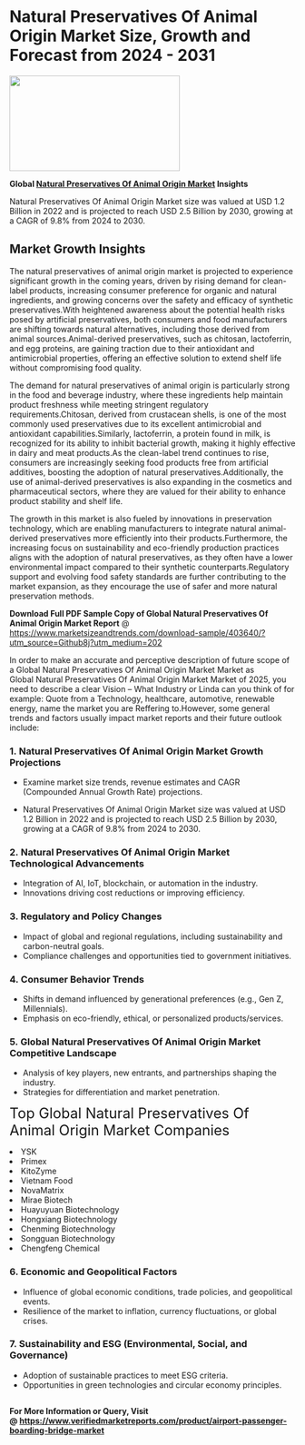 <H1>Natural Preservatives Of Animal Origin Market Size, Growth and Forecast from 2024 - 2031</H1><img class="aligncenter size-medium wp-image-584254" src="https://thirdeyenews.in/wp-content/uploads/2024/09/Global-Market-Research-300x168.jpeg" alt="" width="300" height="168" /><p><strong>Global&nbsp;<a href="https://www.marketsizeandtrends.com/download-sample/403640/?utm_source=Github8j?utm_medium=202">Natural Preservatives Of Animal Origin Market</a> Insights</strong></p><p>Natural Preservatives Of Animal Origin Market size was valued at USD 1.2 Billion in 2022 and is projected to reach USD 2.5 Billion by 2030, growing at a CAGR of 9.8% from 2024 to 2030.</p><p><h2>Market Growth Insights</h2> <p>The natural preservatives of animal origin market is projected to experience significant growth in the coming years, driven by rising demand for clean-label products, increasing consumer preference for organic and natural ingredients, and growing concerns over the safety and efficacy of synthetic preservatives.With heightened awareness about the potential health risks posed by artificial preservatives, both consumers and food manufacturers are shifting towards natural alternatives, including those derived from animal sources.Animal-derived preservatives, such as chitosan, lactoferrin, and egg proteins, are gaining traction due to their antioxidant and antimicrobial properties, offering an effective solution to extend shelf life without compromising food quality.</p> <p>The demand for natural preservatives of animal origin is particularly strong in the food and beverage industry, where these ingredients help maintain product freshness while meeting stringent regulatory requirements.Chitosan, derived from crustacean shells, is one of the most commonly used preservatives due to its excellent antimicrobial and antioxidant capabilities.Similarly, lactoferrin, a protein found in milk, is recognized for its ability to inhibit bacterial growth, making it highly effective in dairy and meat products.As the clean-label trend continues to rise, consumers are increasingly seeking food products free from artificial additives, boosting the adoption of natural preservatives.Additionally, the use of animal-derived preservatives is also expanding in the cosmetics and pharmaceutical sectors, where they are valued for their ability to enhance product stability and shelf life.<p>The growth in this market is also fueled by innovations in preservation technology, which are enabling manufacturers to integrate natural animal-derived preservatives more efficiently into their products.Furthermore, the increasing focus on sustainability and eco-friendly production practices aligns with the adoption of natural preservatives, as they often have a lower environmental impact compared to their synthetic counterparts.Regulatory support and evolving food safety standards are further contributing to the market expansion, as they encourage the use of safer and more natural preservation methods.</p> <p><span class=""><strong>Download Full PDF Sample Copy of Global Natural Preservatives Of Animal Origin Market Report</strong> @ <a href="https://www.marketsizeandtrends.com/download-sample/403640/?utm_source=Github8j?utm_medium=202" target="_blank">https://www.marketsizeandtrends.com/download-sample/403640/?utm_source=Github8j?utm_medium=202</a></span></p><p>In order to make an accurate and perceptive description of future scope of a Global&nbsp;Natural Preservatives Of Animal Origin Market Market as Global&nbsp;Natural Preservatives Of Animal Origin Market Market of 2025, you need to describe a clear Vision &ndash; What Industry or Linda can you think of for example: Quote from a Technology, healthcare, automotive, renewable energy, name the market you are Reffering to.However, some general trends and factors usually impact market reports and their future outlook include:</p><h3>1.&nbsp;<strong>Natural Preservatives Of Animal Origin Market Growth Projections</strong></h3><ul><li>Examine market size trends, revenue estimates and CAGR (Compounded Annual Growth Rate) projections.</li><li><p>Natural Preservatives Of Animal Origin Market size was valued at USD 1.2 Billion in 2022 and is projected to reach USD 2.5 Billion by 2030, growing at a CAGR of 9.8% from 2024 to 2030.</p></li></ul><h3>2.&nbsp;<strong>Natural Preservatives Of Animal Origin Market Technological Advancements</strong></h3><ul><li>Integration of AI, IoT, blockchain, or automation in the industry.</li><li>Innovations driving cost reductions or improving efficiency.</li></ul><h3>3.&nbsp;<strong>Regulatory and Policy Changes</strong></h3><ul><li>Impact of global and regional regulations, including sustainability and carbon-neutral goals.</li><li>Compliance challenges and opportunities tied to government initiatives.</li></ul><h3>4.&nbsp;<strong>Consumer Behavior Trends</strong></h3><ul><li>Shifts in demand influenced by generational preferences (e.g., Gen Z, Millennials).</li><li>Emphasis on eco-friendly, ethical, or personalized products/services.</li></ul><h3>5.&nbsp;<strong>Global Natural Preservatives Of Animal Origin Market Competitive Landscape</strong></h3><ul><li>Analysis of key players, new entrants, and partnerships shaping the industry.</li><li>Strategies for differentiation and market penetration.</li></ul><p data-pm-slice="1 1 []"><span style="color: inherit; font-family: inherit; font-size: 25px;">Top Global Natural Preservatives Of Animal Origin Market Companies</span></p><div class="" data-test-id=""><p><li>YSK</li><li> Primex</li><li> KitoZyme</li><li> Vietnam Food</li><li> NovaMatrix</li><li> Mirae Biotech</li><li> Huayuyuan Biotechnology</li><li> Hongxiang Biotechnology</li><li> Chenming Biotechnology</li><li> Songguan Biotechnology</li><li> Chengfeng Chemical</li></p></div><h3>6.&nbsp;<strong>Economic and Geopolitical Factors</strong></h3><ul><li>Influence of global economic conditions, trade policies, and geopolitical events.</li><li>Resilience of the market to inflation, currency fluctuations, or global crises.</li></ul><h3>7.&nbsp;<strong>Sustainability and ESG (Environmental, Social, and Governance)</strong></h3><ul><li>Adoption of sustainable practices to meet ESG criteria.</li><li>Opportunities in green technologies and circular economy principles.</li></ul><h2><strong style="font-size: 14px;">For More Information or Query, Visit @&nbsp;</strong><a style="background-color: #ffffff; font-size: 14px;" href="https://www.marketsizeandtrends.com/report/natural-preservatives-of-animal-origin-market/" target="_blank">https://www.verifiedmarketreports.com/product/airport-passenger-boarding-bridge-market</a></h2>